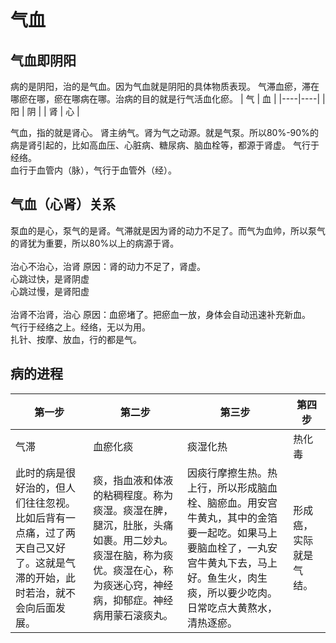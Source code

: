 # 气血

##	气血即阴阳
病的是阴阳，治的是气血。因为气血就是阴阳的具体物质表现。
气滞血瘀，滞在哪瘀在哪，瘀在哪病在哪。治病的目的就是行气活血化瘀。
| 气 | 血 |
|----|----|
| 阳 | 阴 |
| 肾 | 心 |

气血，指的就是肾心。
肾主纳气。肾为气之动源。就是气泵。所以80%-90%的病是肾引起的，比如高血压、心脏病、糖尿病、脑血栓等，都源于肾虚。
气行于经络。<br>血行于血管内（脉），气行于血管外（经）。

##	气血（心肾）关系

泵血的是心，泵气的是肾。气滞就是因为肾的动力不足了。而气为血帅，所以泵气的肾犹为重要，所以80%以上的病源于肾。<br><br>
治心不治心，治肾	原因：肾的动力不足了，肾虚。<br>
心跳过快，是肾阴虚<br>
心跳过慢，是肾阳虚<br><br>
治肾不治肾，治心	原因：血瘀堵了。把瘀血一放，身体会自动迅速补充新血。<br>
气行于经络之上。经络，无以为用。<br>
扎针、按摩、放血，行的都是气。

##	病的进程

|第一步	|第二步	|第三步	|第四步|
|----|----|----|----|
|气滞|	血瘀化痰|	痰湿化热|	热化毒|
|此时的病是很好治的，但人们往往忽视。比如后背有一点痛，过了两天自己又好了。这就是气滞的开始，此时若治，就不会向后面发展。|	痰，指血液和体液的粘稠程度。称为痰湿。痰湿在脾，腿沉，肚胀，头痛如裹。用二妙丸。痰湿在脑，称为痰优。痰湿在心，称为痰迷心窍，神经病，抑郁症。神经病用蒙石滚痰丸。	|因痰行摩擦生热。热上行，所以形成脑血栓、脑瘀血。用安宫牛黄丸，其中的金箔要一起吃。如果马上要脑血栓了，一丸安宫牛黄丸下去，马上好。鱼生火，肉生痰，所以要少吃肉。日常吃点大黄熬水，清热逐瘀。	|形成癌，实际就是气结。|
